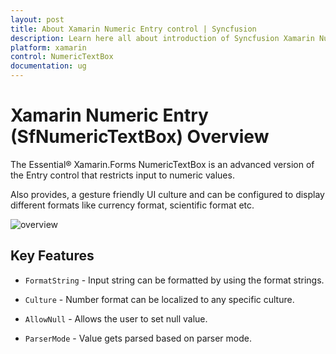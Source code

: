 ```yaml
---
layout: post
title: About Xamarin Numeric Entry control | Syncfusion
description: Learn here all about introduction of Syncfusion Xamarin Numeric Entry (SfNumericTextBox) control, its elements and more.
platform: xamarin
control: NumericTextBox
documentation: ug
---
```


# Xamarin Numeric Entry (SfNumericTextBox) Overview

The Essential® Xamarin.Forms NumericTextBox is an advanced version of the Entry control that restricts input to numeric values.

Also provides, a gesture friendly UI culture and can be configured to display different formats like currency format, scientific format etc.

![overview](images/overview.png)

## Key Features

* `FormatString` - Input string can be formatted by using the format strings.

* `Culture` - Number format can be localized to any specific culture.

* `AllowNull` - Allows the user to set null value.

* `ParserMode` - Value gets parsed based on parser mode.




